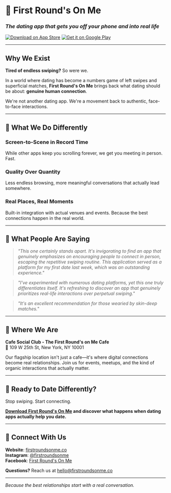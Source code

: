 # 🍻 First Round's On Me
### *The dating app that gets you off your phone and into real life*

[![Download on App Store](https://img.shields.io/badge/Download_on-App_Store-black?style=for-the-badge&logo=apple&logoColor=white)](https://apps.apple.com/app/first-rounds-on-me)
[![Get it on Google Play](https://img.shields.io/badge/Get_it_on-Google_Play-green?style=for-the-badge&logo=google-play&logoColor=white)](https://play.google.com/store/apps/details?id=co.firstroundsonme)

---

## Why We Exist

**Tired of endless swiping?** So were we.

In a world where dating has become a numbers game of left swipes and superficial matches, **First Round's On Me** brings back what dating should be about: **genuine human connection**.

We're not another dating app. We're a movement back to authentic, face-to-face interactions.

---

## 🎯 What We Do Differently

### **Screen-to-Scene in Record Time**
While other apps keep you scrolling forever, we get you meeting in person. Fast.

### **Quality Over Quantity** 
Less endless browsing, more meaningful conversations that actually lead somewhere.

### **Real Places, Real Moments**
Built-in integration with actual venues and events. Because the best connections happen in the real world.

---

## 💬 What People Are Saying

> *"This one certainly stands apart. It's invigorating to find an app that genuinely emphasizes on encouraging people to connect in person, escaping the repetitive swiping routine. This application served as a platform for my first date last week, which was an outstanding experience."*

> *"I've experimented with numerous dating platforms, yet this one truly differentiates itself. It's refreshing to discover an app that genuinely prioritizes real-life interactions over perpetual swiping."*

> *"It's an excellent recommendation for those wearied by skin-deep matches."*

---

## 🏢 Where We Are

**Cafe Social Club - The First Round's on Me Cafe**  
📍 109 W 25th St, New York, NY 10001

Our flagship location isn't just a cafe—it's where digital connections become real relationships. Join us for events, meetups, and the kind of organic interactions that actually matter.

---

## 📱 Ready to Date Differently?

Stop swiping. Start connecting.

**[Download First Round's On Me](https://firstroundsonme.co) and discover what happens when dating apps actually help you date.**

---

## 🤝 Connect With Us

**Website**: [firstroundsonme.co](https://firstroundsonme.co)  
**Instagram**: [@firstroundsonme](https://instagram.com/firstroundsonme)  
**Facebook**: [First Round's On Me](https://facebook.com/fromedating)

**Questions?** Reach us at [hello@firstroundsonme.co](mailto:hello@firstroundsonme.co)

---

*Because the best relationships start with a real conversation.*
